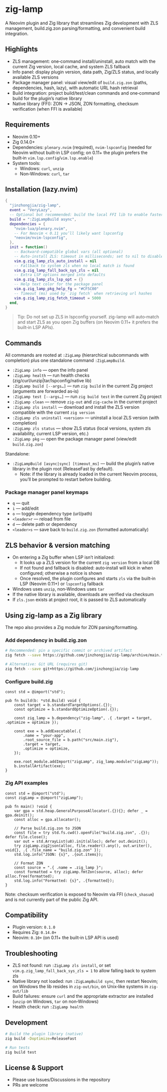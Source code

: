 # zig-lamp

A Neovim plugin and Zig library that streamlines Zig development with ZLS management, build.zig.zon parsing/formatting, and convenient build integration.

## Highlights
- ZLS management: one‑command install/uninstall, auto match with the current Zig version, local cache, and system ZLS fallback
- Info panel: display plugin version, data path, Zig/ZLS status, and locally available ZLS versions
- Package manager panel: visual view/edit of `build.zig.zon` (paths, dependencies, hash, lazy), with automatic URL hash retrieval
- Build integration: project build/test/clean commands and one‑command build for the plugin’s native library
- Native library (FFI): ZON → JSON, ZON formatting, checksum verification (when FFI is available)

## Requirements
- Neovim 0.10+
- Zig 0.14.0+
- Dependencies: `plenary.nvim` (required), `nvim-lspconfig` (needed for Neovim without built‑in LSP config; on 0.11+ the plugin prefers the built‑in `vim.lsp.config`/`vim.lsp.enable`)
- System tools:
  - Windows: `curl`, `unzip`
  - Non‑Windows: `curl`, `tar`

## Installation (lazy.nvim)
```lua
{
  "jinzhongjia/zig-lamp",
  event = "VeryLazy",
  -- Optional but recommended: build the local FFI lib to enable faster/safer verification & formatting
  build = ":ZigLampBuild async",
  dependencies = {
    "nvim-lua/plenary.nvim",
    -- For Neovim < 0.11 you’ll likely want lspconfig
    "neovim/nvim-lspconfig",
  },
  init = function()
    -- Backward-compatible global vars (all optional)
    -- Auto-install ZLS: timeout in milliseconds; set to nil to disable
    vim.g.zig_lamp_zls_auto_install = nil
    -- Fallback to system zls when no local match is found
    vim.g.zig_lamp_fall_back_sys_zls = nil
    -- Extra LSP options merged into defaults
    vim.g.zig_lamp_zls_lsp_opt = {}
    -- Help text color for the package panel
    vim.g.zig_lamp_pkg_help_fg = "#CF5C00"
    -- Timeout (ms) used by `zig fetch` when retrieving url hashes
    vim.g.zig_lamp_zig_fetch_timeout = 5000
  end,
}
```

> Tip: Do not set up ZLS in lspconfig yourself. zig-lamp will auto‑match and start ZLS as you open Zig buffers (on Neovim 0.11+ it prefers the built‑in LSP APIs).

## Commands
All commands are rooted at `:ZigLamp` (hierarchical subcommands with completion) plus one standalone command `:ZigLampBuild`.

- `:ZigLamp info` — open the info panel
- `:ZigLamp health` — run health checks (zig/curl/unzip|tar/lspconfig/native lib)
- `:ZigLamp build [--args…]` — run `zig build` in the current Zig project (arguments are forwarded as‑is)
- `:ZigLamp test [--args…]` — run `zig build test` in the current Zig project
- `:ZigLamp clean` — remove `zig-out` and `zig-cache` in the current project
- `:ZigLamp zls install` — download and install the ZLS version compatible with the current `zig version`
- `:ZigLamp zls uninstall <version>` — uninstall a local ZLS version (with completion)
- `:ZigLamp zls status` — show ZLS status (local versions, system zls availability, current LSP version, etc.)
- `:ZigLamp pkg` — open the package manager panel (view/edit `build.zig.zon`)

Standalone:
- `:ZigLampBuild [async|sync] [timeout_ms]` — build the plugin’s native library in the plugin root (ReleaseFast by default).
  - Note: if the library is already loaded in the current Neovim process, you’ll be prompted to restart before building.

### Package manager panel keymaps
- `q` — quit
- `i` — add/edit
- `o` — toggle dependency type (url/path)
- `<leader>r` — reload from file
- `d` — delete path or dependency
- `<leader>s` — save back to `build.zig.zon` (formatted automatically)

## ZLS behavior & version matching
- On entering a Zig buffer when LSP isn’t initialized:
  - It looks up a ZLS version for the current `zig version` from a local DB
  - If not found and fallback is disabled: auto‑install will kick in when configured; otherwise a notice is shown
  - Once resolved, the plugin configures and starts `zls` via the built‑in LSP (Neovim 0.11+) or `lspconfig` fallback
- Windows uses `unzip`, non‑Windows uses `tar`
- If the native library is available, downloads are verified via checksum
- If `zls.json` exists at project root, it is passed to ZLS automatically

## Using zig-lamp as a Zig library
The repo also provides a Zig module for ZON parsing/formatting.

### Add dependency in build.zig.zon
```bash
# Recommended: pin a specific commit or archived artifact
zig fetch --save https://github.com/jinzhongjia/zig-lamp/archive/main.tar.gz

# Alternative: Git URL (requires git)
zig fetch --save git+https://github.com/jinzhongjia/zig-lamp
```

### Configure build.zig
```zig
const std = @import("std");

pub fn build(b: *std.Build) void {
    const target = b.standardTargetOptions(.{});
    const optimize = b.standardOptimizeOption(.{});

    const zig_lamp = b.dependency("zig-lamp", .{ .target = target, .optimize = optimize });

    const exe = b.addExecutable(.{
        .name = "your-app",
        .root_source_file = b.path("src/main.zig"),
        .target = target,
        .optimize = optimize,
    });

    exe.root_module.addImport("zigLamp", zig_lamp.module("zigLamp"));
    b.installArtifact(exe);
}
```

### Zig API examples
```zig
const std = @import("std");
const zigLamp = @import("zigLamp");

pub fn main() !void {
    var gpa = std.heap.GeneralPurposeAllocator(.{}){}; defer _ = gpa.deinit();
    const alloc = gpa.allocator();

    // Parse build.zig.zon to JSON
    const file = try std.fs.cwd().openFile("build.zig.zon", .{}); defer file.close();
    var out = std.ArrayList(u8).init(alloc); defer out.deinit();
    try zigLamp.zig2json(alloc, file.reader().any(), out.writer(), void{}, .{ .file_name = "build.zig.zon" });
    std.log.info("JSON: {s}", .{out.items});

    // Format ZON
    const source = ".{ .name = .zig_lamp }";
    const formatted = try zigLamp.fmtZon(source, alloc); defer alloc.free(formatted);
    std.log.info("Formatted: {s}", .{formatted});
}
```

Note: checksum verification is exposed to Neovim via FFI (`check_shasum`) and is not currently part of the public Zig API.

## Compatibility
- Plugin version: `0.1.0`
- Requires Zig: `0.14.0+`
- Neovim: `0.10+` (on 0.11+ the built‑in LSP API is used)

## Troubleshooting
- ZLS not found: run `:ZigLamp zls install`, or set `vim.g.zig_lamp_fall_back_sys_zls = 1` to allow falling back to system zls
- Native library not loaded: run `:ZigLampBuild sync`, then restart Neovim; on Windows the lib resides in `zig-out/bin`, on Unix‑like systems in `zig-out/lib`
- Build failures: ensure `curl` and the appropriate extractor are installed (`unzip` on Windows, `tar` on non‑Windows)
- Health check: run `:ZigLamp health`

## Development
```bash
# Build the plugin library (native)
zig build -Doptimize=ReleaseFast

# Run tests
zig build test
```

## License & Support
- Please use Issues/Discussions in the repository
- PRs are welcome
